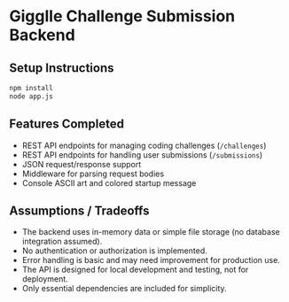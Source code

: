 # Gigglle Challenge Submission Backend

## Setup Instructions

```bash
npm install
node app.js
```

## Features Completed

- REST API endpoints for managing coding challenges (`/challenges`)
- REST API endpoints for handling user submissions (`/submissions`)
- JSON request/response support
- Middleware for parsing request bodies
- Console ASCII art and colored startup message

## Assumptions / Tradeoffs

- The backend uses in-memory data or simple file storage (no database integration assumed).
- No authentication or authorization is implemented.
- Error handling is basic and may need improvement for production use.
- The API is designed for local development and testing, not for deployment.
- Only essential dependencies are included for simplicity.